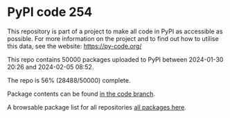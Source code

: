 # PyPI code 254

This repository is part of a project to make all code in PyPI as accessible as possible. For more information 
on the project and to find out how to utilise this data, see the website: https://py-code.org/

This repo contains 50000 packages uploaded to PyPI between 
2024-01-30 20:26 and 2024-02-05 08:52.

The repo is 56% (28488/50000) complete.

Package contents can be found [in the code branch](https://github.com/pypi-data/pypi-mirror-254/tree/code/packages).

A browsable package list for all repositories [all packages here](https://py-code.org/repositories/pypi-mirror-254).


